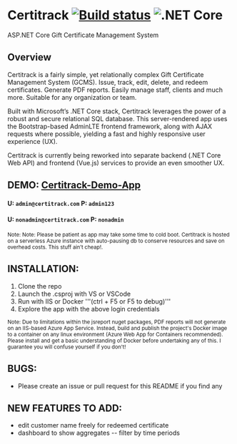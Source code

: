 # Certitrack [![Build status](https://dev.azure.com/NemoCodes/certitrack/_apis/build/status/certitrack-demo%20-%20CI)](https://dev.azure.com/NemoCodes/certitrack/_build/latest?definitionId=4) ![.NET Core](https://github.com/ThatChocolateGuy/Certitrack/workflows/.NET%20Core/badge.svg)
ASP.NET Core Gift Certificate Management System

## Overview
Certitrack is a fairly simple, yet relationally complex Gift Certificate Management System (GCMS).
Issue, track, edit, delete, and redeem certificates. Generate PDF reports. Easily manage staff, clients and much more. Suitable for any organization or team.

Built with Microsoft’s .NET Core stack, Certitrack leverages the power of a robust and secure relational SQL database.
This server-rendered app uses the Bootstrap-based AdminLTE frontend framework, along with AJAX requests where possible, yielding a fast and highly responsive user experience (UX).

Certitrack is currently being reworked into separate backend (.NET Core Web API) and frontend (Vue.js) services to provide an even smoother UX.

## DEMO: <a href="https://certitrack-gcms-demo.azurewebsites.net/" target="_blank">Certitrack-Demo-App</a>
#### U: ```admin@certitrack.com```  P: ```admin123```
#### U: ```nonadmin@certitrack.com```  P: ```nonadmin```
<sub>
	Note: Note: Please be patient as app may take some time to cold boot.
	Certitrack is hosted on a serverless Azure instance with auto-pausing db to conserve resources and save on overhead costs. This stuff ain’t cheap!.
</sub>

## INSTALLATION:
1. Clone the repo
2. Launch the .csproj with VS or VSCode
3. Run with IIS or Docker '''(ctrl + F5 or F5 to debug)'''
4. Explore the app with the above login credentials
<sub>
	Note: Due to limitations within the jsreport nuget packages, PDF reports will not generate on an IIS-based Azure App Service.
	Instead, build and publish the project's Docker image to a container on any linux environment (Azure Web App for Containers recommended).
	Please install and get a basic understanding of Docker before undertaking any of this. I guarantee you will confuse yourself if you don't!
</sub>

## BUGS:
- Please create an issue or pull request for this README if you find any

## NEW FEATURES TO ADD:	
- edit customer name freely for redeemed certificate
- dashboard to show aggregates
-- filter by time periods
